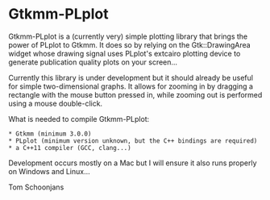 # Gtkmm-PLplot

Gtkmm-PLplot is a (currently very) simple plotting library that brings the power of PLplot to Gtkmm. It does so by relying on the Gtk::DrawingArea widget whose drawing signal uses PLplot's extcairo plotting device to generate publication quality plots on your screen...

Currently this library is under development but it should already be useful for simple two-dimensional graphs. 
It allows for zooming in by dragging a rectangle with the mouse button pressed in, while zooming out is performed using a mouse double-click.

What is needed to compile Gtkmm-PLplot:

	* Gtkmm (minimum 3.0.0)
	* PLplot (minimum version unknown, but the C++ bindings are required)
	* a C++11 compiler (GCC, clang...)

Development occurs mostly on a Mac but I will ensure it also runs properly on Windows and Linux...


Tom Schoonjans
